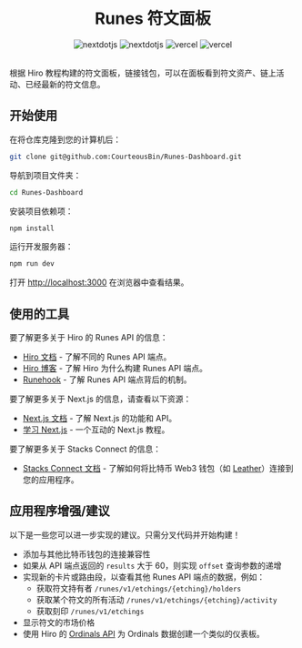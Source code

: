 <div align="center">

# Runes 符文面板


  <div>
    <img src="https://img.shields.io/badge/-Next_JS-black?style=for-the-badge&logoColor=white&logo=nextdotjs&color=000000" alt="nextdotjs" />
    <img src="https://img.shields.io/badge/-Tailwindcss-black?style=for-the-badge&logoColor=06B6D4&logo=tailwindcss&color=000000" alt="nextdotjs" />
    <img src="https://img.shields.io/badge/-Hiro-black?style=for-the-badge&logoColor=white&logo=handshake&color=000000" alt="vercel" />
    <img src="https://img.shields.io/badge/-shadcn ui-black?style=for-the-badge&logoColor=white&logo=shadcnui&color=000000" alt="vercel" />
  </div>
  
</div>

<br />



根据 Hiro 教程构建的符文面板，链接钱包，可以在面板看到符文资产、链上活动、已经最新的符文信息。




## 开始使用

在将仓库克隆到您的计算机后：

```bash
git clone git@github.com:CourteousBin/Runes-Dashboard.git
```

导航到项目文件夹：

```bash
cd Runes-Dashboard
```

安装项目依赖项：

```bash
npm install
```

运行开发服务器：

```bash
npm run dev
```

打开 [http://localhost:3000](http://localhost:3000) 在浏览器中查看结果。


## 使用的工具

要了解更多关于 Hiro 的 Runes API 的信息：

- [Hiro 文档](https://docs.hiro.so/bitcoin/runes/api) - 了解不同的 Runes API 端点。
- [Hiro 博客](https://www.hiro.so/blog/introducing-the-runes-api) - 了解 Hiro 为什么构建 Runes API 端点。
- [Runehook](https://github.com/hirosystems/runehook) - 了解 Runes API 端点背后的机制。

要了解更多关于 Next.js 的信息，请查看以下资源：

- [Next.js 文档](https://nextjs.org/docs) - 了解 Next.js 的功能和 API。
- [学习 Next.js](https://nextjs.org/learn) - 一个互动的 Next.js 教程。

要了解更多关于 Stacks Connect 的信息：

- [Stacks Connect 文档](https://docs.hiro.so/stacks/connect) - 了解如何将比特币 Web3 钱包（如 [Leather](https://leather.io)）连接到您的应用程序。


## 应用程序增强/建议

以下是一些您可以进一步实现的建议。只需分叉代码并开始构建！

- 添加与其他比特币钱包的连接兼容性
- 如果从 API 端点返回的 `results` 大于 60，则实现 `offset` 查询参数的递增
- 实现新的卡片或路由段，以查看其他 Runes API 端点的数据，例如：
  - 获取符文持有者 `/runes/v1/etchings/{etching}/holders`
  - 获取某个符文的所有活动 `/runes/v1/etchings/{etching}/activity`
  - 获取刻印 `/runes/v1/etchings`
- 显示符文的市场价格
- 使用 Hiro 的 [Ordinals API](https://docs.hiro.so/bitcoin/ordinals/api) 为 Ordinals 数据创建一个类似的仪表板。